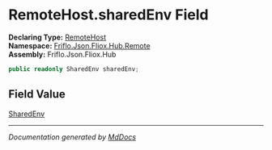 ﻿<!--  
  <auto-generated>   
    The contents of this file were generated by a tool.  
    Changes to this file may be list if the file is regenerated  
  </auto-generated>   
-->

# RemoteHost.sharedEnv Field

**Declaring Type:** [RemoteHost](../index.md)  
**Namespace:** [Friflo.Json.Fliox.Hub.Remote](../../index.md)  
**Assembly:** Friflo.Json.Fliox.Hub

```csharp
public readonly SharedEnv sharedEnv;
```

## Field Value

[SharedEnv](../../../Host/SharedEnv/index.md)

___

*Documentation generated by [MdDocs](https://github.com/ap0llo/mddocs)*
